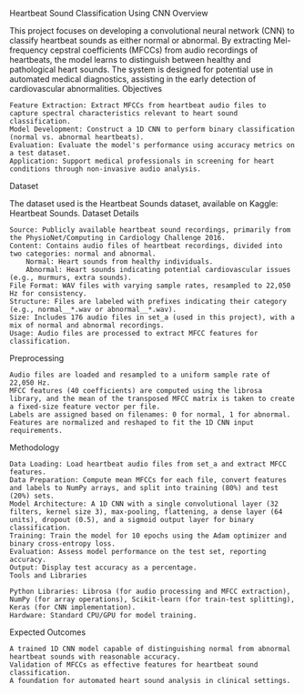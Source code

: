 Heartbeat Sound Classification Using CNN
Overview

This project focuses on developing a convolutional neural network (CNN) to classify heartbeat sounds as either normal or abnormal. By extracting Mel-frequency cepstral coefficients (MFCCs) from audio recordings of heartbeats, the model learns to distinguish between healthy and pathological heart sounds. The system is designed for potential use in automated medical diagnostics, assisting in the early detection of cardiovascular abnormalities.
Objectives

    Feature Extraction: Extract MFCCs from heartbeat audio files to capture spectral characteristics relevant to heart sound classification.
    Model Development: Construct a 1D CNN to perform binary classification (normal vs. abnormal heartbeats).
    Evaluation: Evaluate the model's performance using accuracy metrics on a test dataset.
    Application: Support medical professionals in screening for heart conditions through non-invasive audio analysis.

Dataset

The dataset used is the Heartbeat Sounds dataset, available on Kaggle: Heartbeat Sounds.
Dataset Details

    Source: Publicly available heartbeat sound recordings, primarily from the PhysioNet/Computing in Cardiology Challenge 2016.
    Content: Contains audio files of heartbeat recordings, divided into two categories: normal and abnormal.
        Normal: Heart sounds from healthy individuals.
        Abnormal: Heart sounds indicating potential cardiovascular issues (e.g., murmurs, extra sounds).
    File Format: WAV files with varying sample rates, resampled to 22,050 Hz for consistency.
    Structure: Files are labeled with prefixes indicating their category (e.g., normal__*.wav or abnormal__*.wav).
    Size: Includes 176 audio files in set_a (used in this project), with a mix of normal and abnormal recordings.
    Usage: Audio files are processed to extract MFCC features for classification.

Preprocessing

    Audio files are loaded and resampled to a uniform sample rate of 22,050 Hz.
    MFCC features (40 coefficients) are computed using the librosa library, and the mean of the transposed MFCC matrix is taken to create a fixed-size feature vector per file.
    Labels are assigned based on filenames: 0 for normal, 1 for abnormal.
    Features are normalized and reshaped to fit the 1D CNN input requirements.

Methodology

    Data Loading: Load heartbeat audio files from set_a and extract MFCC features.
    Data Preparation: Compute mean MFCCs for each file, convert features and labels to NumPy arrays, and split into training (80%) and test (20%) sets.
    Model Architecture: A 1D CNN with a single convolutional layer (32 filters, kernel size 3), max-pooling, flattening, a dense layer (64 units), dropout (0.5), and a sigmoid output layer for binary classification.
    Training: Train the model for 10 epochs using the Adam optimizer and binary cross-entropy loss.
    Evaluation: Assess model performance on the test set, reporting accuracy.
    Output: Display test accuracy as a percentage.
    Tools and Libraries

    Python Libraries: Librosa (for audio processing and MFCC extraction), NumPy (for array operations), Scikit-learn (for train-test splitting), Keras (for CNN implementation).
    Hardware: Standard CPU/GPU for model training.

Expected Outcomes

    A trained 1D CNN model capable of distinguishing normal from abnormal heartbeat sounds with reasonable accuracy.
    Validation of MFCCs as effective features for heartbeat sound classification.
    A foundation for automated heart sound analysis in clinical settings.

